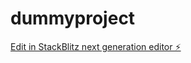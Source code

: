 # dummyproject

[Edit in StackBlitz next generation editor ⚡️](https://stackblitz.com/~/github.com/iamdanusabu/dummyproject)